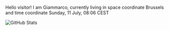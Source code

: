 Hello visitor! I am Giammarco, currently living in space coordinate Brussels and time coordinate Sunday, 11 July, 08:06 CEST

![GitHub Stats](https://github-readme-stats.vercel.app/api?username=grcasanova)
